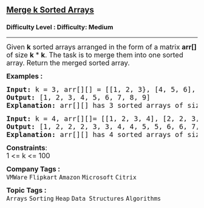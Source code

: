 <h2><a href="https://www.geeksforgeeks.org/problems/merge-k-sorted-arrays--151335/1?page=1&category=Heap&difficulty=Easy,Medium,Hard&status=unsolved&sortBy=submissions">Merge k Sorted Arrays</a></h2><h3>Difficulty Level : Difficulty: Medium</h3><hr><div class="problems_problem_content__Xm_eO"><p><span style="font-size: 18px;">Given <strong>k</strong> sorted arrays arranged in the form of a matrix <strong>arr[] </strong>of size <strong>k</strong> * <strong>k</strong>. The task is to merge them into one sorted array. Return the merged sorted array.</span></p>
<p><span style="font-size: 18px;"><strong>Examples :</strong> </span></p>
<pre><span style="font-size: 18px;"><strong>Input: </strong>k = 3, arr[][] = [[1, 2, 3}, [4, 5, 6], [7, 8, 9]]
<strong>Output: </strong>[1, 2, 3, 4, 5, 6, 7, 8, 9]<strong>
Explanation: </strong>arr[][] has 3 sorted arrays of size 3, arr[][] = [[1, 2, 3],[4, 5, 6],[7, 8, 9]]. The merged list will be [1, 2, 3, 4, 5, 6, 7, 8, 9].</span></pre>
<pre><span style="font-size: 18px;"><strong>Input: </strong>k = 4, arr[][]= [[1, 2, 3, 4], [2, 2, 3, 4], [5, 5, 6, 6], [7, 8, 9, 9]]
<strong>Output: </strong>[1, 2, 2, 2, 3, 3, 4, 4, 5, 5, 6, 6, 7, 8, 9, 9] <strong>
Explanation: </strong>arr[][] has 4 sorted arrays of size 4, arr[][] = [[1, 2, 2, 2], [3, 3, 4, 4], [5, 5, 6, 6], [7, 8, 9, 9 ]]. The merged list will be [1, 2, 2, 2, 3, 3, 4, 4, 5, 5, 6, 6, 7, 8, 9, 9].</span></pre>
<p><span style="font-size: 18px;"><strong>Constraints</strong>:<br>1 &lt;= k &lt;= 100</span></p></div><p><span style=font-size:18px><strong>Company Tags : </strong><br><code>VMWare</code>&nbsp;<code>Flipkart</code>&nbsp;<code>Amazon</code>&nbsp;<code>Microsoft</code>&nbsp;<code>Citrix</code>&nbsp;<br><p><span style=font-size:18px><strong>Topic Tags : </strong><br><code>Arrays</code>&nbsp;<code>Sorting</code>&nbsp;<code>Heap</code>&nbsp;<code>Data Structures</code>&nbsp;<code>Algorithms</code>&nbsp;